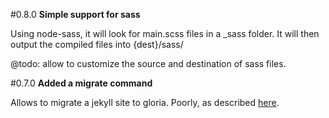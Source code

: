 #0.8.0
**Simple support for sass**

Using node-sass, it will look for main.scss files in a _sass folder.
It will then output the compiled files into {dest}/sass/

@todo: allow to customize the source and destination of sass files.

#0.7.0
**Added a migrate command**

Allows to migrate a jekyll site to gloria. Poorly,
as described [here](https://github.com/dvidsilva/gloria/issues/15).